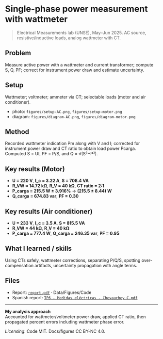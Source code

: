 # Single-phase power measurement with wattmeter

> Electrical Measurements lab (UNSE), May–Jun 2025. AC source, resistive/inductive loads, analog wattmeter with CT.

## Problem
Measure active power with a wattmeter and current transformer; compute S, Q, PF; correct for instrument power draw and estimate uncertainty.

## Setup
Wattmeter; voltmeter; ammeter via CT; selectable loads (motor and air conditioner).  
- photo: `figures/setup-AC.png`, `figures/setup-motor.png`  
- diagram: `figures/diagram-AC.png`, `figures/diagram-motor.png`

## Method
Recorded wattmeter indication Pm along with V and I; corrected for instrument power draw and CT ratio to obtain load power Pcarga. Computed S = UI, PF = P/S, and Q = √(S²−P²).

## Key results (Motor)
- **U = 220 V**, **I_c = 3.22 A**, **S = 708.4 VA**
- **R_VW ≈ 14.72 kΩ**, **R_V = 40 kΩ**, **CT ratio = 2:1**
- **P_carga = 215.5 W ± 3.916%** → **(215.5 ± 8.44) W**
- **Q_carga = 674.83 var**, **PF = 0.30**

## Key results (Air conditioner)
- **U = 233 V**, **I_c = 3.5 A**, **S = 815.5 VA**
- **R_VW ≈ 44 kΩ**, **R_V = 40 kΩ**
- **P_carga = 777.4 W**, **Q_carga = 246.35 var**, **PF = 0.95**

## What I learned / skills
Using CTs safely, wattmeter corrections, separating P/Q/S, spotting over-compensation artifacts, uncertainty propagation with angle terms.

## Files
- Report: [`report.pdf`](report.pdf) · Data/Figures/Code  
- Spanish report: [`TP6 - Medidas eléctricas - Chevauchey C.pdf`](es/TP6%20-%20Medidas%20el%C3%A9ctricas%20-%20Chevauchey%20C.pdf)

---

**My analysis approach**  
Accounted for wattmeter/voltmeter power draw, applied CT ratio, then propagated percent errors including wattmeter phase error.

*Licensing*: Code MIT. Docs/figures CC BY-NC 4.0.
